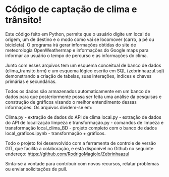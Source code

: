 # Código de captação de clima e trânsito!

  Este código feito em Python, permite que o usuário digite um local de origem, um de destino e o modo como vai se locomover (carro, a pé ou bicicleta). O programa irá gerar informações obtidas do site de meteorologia OpenWeathermap e informações do Google maps para informar ao usuário o tempo de percurso e as informações do clima.

  Junto com esses arquivos tem um esquema conceitual de banco de dados (clima_transito.brm) e um esquema lógico escrito em SQL (zebrinhaazul.sql) demonstrando a criação de tabelas, suas interações, indíces e chaves primárias e secundárias.

  Todos os dados são armazenados automaticamente em um banco de dados para que posteriormente possa ser feita uma análise da pesquisas e construção de gráficos visando o melhor entendimento dessas informações.
  Os arquivos dividem-se em:

  Clima.py - extração de dados do API de clima
  local.py - extração de dados do API de localização
  limpeza e transformação.py - comandos de limpeza e transformação
  local_clima_BD - projeto completo com o banco de dados
  local_graficos.ipynb - transformação + gráficos.

  Todo o projeto foi desenvolvido com a ferramenta de controle de versão GIT, que facilita a colaboração, e está disponível no Github no seguinte endereço: https://github.com/RodrigoMagiolo/Zebrinhaazul

  Sinta-se à vontade para contribuir com novos recursos, relatar problemas ou enviar solicitações de pull.
  
